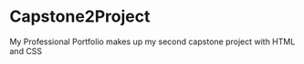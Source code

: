 # Capstone2Project
My  Professional Portfolio makes up my second capstone project with HTML and CSS

